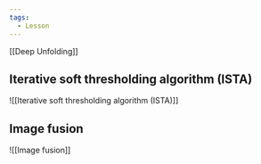 ```yaml
---
tags:
  - Lesson
---
```

[[Deep Unfolding]]
## Iterative soft thresholding algorithm (ISTA)
![[Iterative soft thresholding algorithm (ISTA)]]
## Image fusion
![[Image fusion]]
